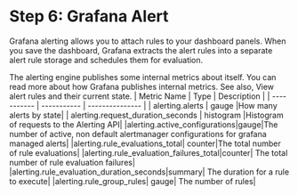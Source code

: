 # Step 6: Grafana Alert
Grafana alerting allows you to attach rules to your dashboard panels. When you save the dashboard, Grafana extracts the alert rules into a separate alert rule storage and schedules them for evaluation.

The alerting engine publishes some internal metrics about itself. You can read more about how Grafana publishes internal metrics. See also, View alert rules and their current state.
| Metric Name |     Type    |   Description   |
| ----------- | ----------- | --------------- |
| alerting.alerts | gauge  |How many alerts by state|
| alerting.request_duration_seconds | histogram  |Histogram of requests to the Alerting API|
|alerting.active_configurations|gauge|The number of active, non default alertmanager configurations for grafana managed alerts|
|alerting.rule_evaluations_total|	counter|The total number of rule evaluations|
|alerting.rule_evaluation_failures_total|counter|	The total number of rule evaluation failures|
|alerting.rule_evaluation_duration_seconds|summary|	The duration for a rule to execute|
|alerting.rule_group_rules|	gauge|	The number of rules|
